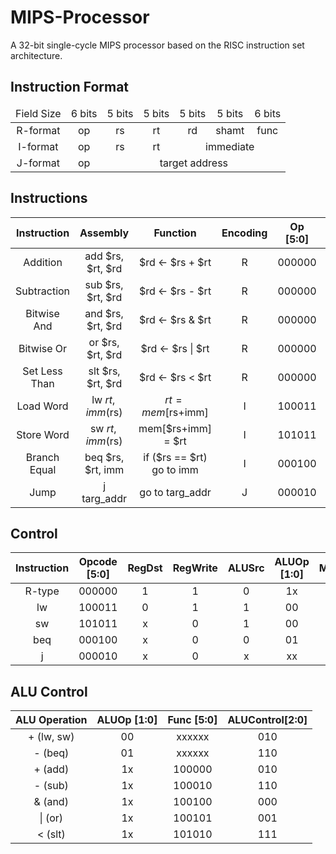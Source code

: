 # MIPS-Processor

A 32-bit single-cycle MIPS processor based on the RISC instruction set architecture.

## Instruction Format

<table>
    <thead align=center>
        <tr>
            <td>Field Size</td>
            <td>6 bits</td>
            <td>5 bits</td>
            <td>5 bits</td>
            <td>5 bits</td>
            <td>5 bits</td>
            <td>6 bits</td>
        </tr>
    </thead>
    <tbody align=center>
        <tr>
            <td>R-format</td>
            <td>op</td>
            <td>rs</td>
            <td>rt</td>
            <td>rd</td>
            <td>shamt</td>
            <td>func</td>
        </tr>
        <tr>
            <td>I-format</td>
            <td>op</td>
            <td>rs</td>
            <td>rt</td>
            <td colspan=3>immediate</td>
        </tr>
        <tr>
            <td>J-format</td>
            <td>op</td>
            <td colspan=5>target address</td>
        </tr>
    </tbody>
</table>

## Instructions

| Instruction   | Assembly          | Function                  | Encoding | Op [5:0] | Func [5:0] |
|:-------------:|:-----------------:|:-------------------------:|:--------:|:--------:|:----------:|
| Addition      | add $rs, $rt, $rd | $rd <- $rs + $rt          | R        | 000000   | 100000     |
| Subtraction   | sub $rs, $rt, $rd | $rd <- $rs - $rt          | R        | 000000   | 100010     |
| Bitwise And   | and $rs, $rt, $rd | $rd <- $rs & $rt          | R        | 000000   | 100100     |
| Bitwise Or    | or $rs, $rt, $rd  | $rd <- $rs \| $rt         | R        | 000000   | 100101     |
| Set Less Than | slt $rs, $rt, $rd | $rd <- $rs < $rt          | R        | 000000   | 101010     |
| Load Word     | lw $rt, imm ($rs) | $rt = mem[$rs+imm]        | I        | 100011   | xxxxxx     |
| Store Word    | sw $rt, imm ($rs) | mem[$rs+imm] = $rt        | I        | 101011   | xxxxxx     |
| Branch Equal  | beq $rs, $rt, imm | if ($rs == $rt) go to imm | I        | 000100   | xxxxxx     |
| Jump          | j targ_addr       | go to targ_addr           | J        | 000010   | xxxxxx     |

## Control

| Instruction | Opcode [5:0] | RegDst | RegWrite | ALUSrc | ALUOp [1:0] | MemRead | MemWrite | MemToReg | Jump |
|:-----------:|:------------:|:------:|:--------:|:------:|:-----------:|:-------:|:--------:|:--------:|:----:|
| R-type      | 000000       | 1      | 1        | 0      | 1x          | 0       | 0        | 0        | 0    |
| lw          | 100011       | 0      | 1        | 1      | 00          | 1       | 0        | 1        | 0    |
| sw          | 101011       | x      | 0        | 1      | 00          | 0       | 1        | x        | 0    |
| beq         | 000100       | x      | 0        | 0      | 01          | 0       | 0        | x        | 0    |
| j           | 000010       | x      | 0        | x      | xx          | 0       | 0        | x        | 1    |

## ALU Control

| ALU Operation | ALUOp [1:0] | Func [5:0] | ALUControl[2:0] |
|:-------------:|:-----------:|:----------:|:---------------:|
| + (lw, sw)    | 00          | xxxxxx     | 010             |
| - (beq)       | 01          | xxxxxx     | 110             |
| + (add)       | 1x          | 100000     | 010             |
| - (sub)       | 1x          | 100010     | 110             |
| & (and)       | 1x          | 100100     | 000             |
| \| (or)       | 1x          | 100101     | 001             |
| < (slt)       | 1x          | 101010     | 111             |

